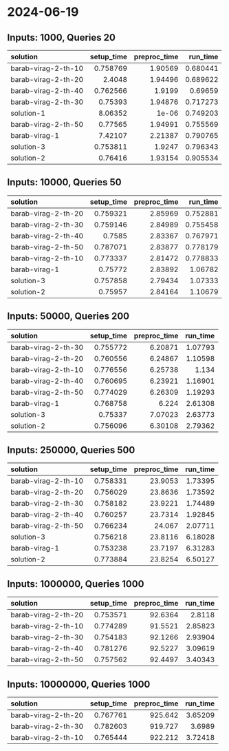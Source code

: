 # 2024-06-19

## Inputs: 1000, Queries 20

| solution            |   setup_time |   preproc_time |   run_time |
|:--------------------|-------------:|---------------:|-----------:|
| barab-virag-2-th-10 |     0.758769 |        1.90569 |   0.680441 |
| barab-virag-2-th-20 |     2.4048   |        1.94496 |   0.689622 |
| barab-virag-2-th-40 |     0.762566 |        1.9199  |   0.69659  |
| barab-virag-2-th-30 |     0.75393  |        1.94876 |   0.717273 |
| solution-1          |     8.06352  |        1e-06   |   0.749203 |
| barab-virag-2-th-50 |     0.77565  |        1.94991 |   0.755569 |
| barab-virag-1       |     7.42107  |        2.21387 |   0.790765 |
| solution-3          |     0.753811 |        1.9247  |   0.796343 |
| solution-2          |     0.76416  |        1.93154 |   0.905534 |

## Inputs: 10000, Queries 50

| solution            |   setup_time |   preproc_time |   run_time |
|:--------------------|-------------:|---------------:|-----------:|
| barab-virag-2-th-20 |     0.759321 |        2.85969 |   0.752881 |
| barab-virag-2-th-30 |     0.759146 |        2.84989 |   0.755458 |
| barab-virag-2-th-40 |     0.7585   |        2.83367 |   0.767971 |
| barab-virag-2-th-50 |     0.787071 |        2.83877 |   0.778179 |
| barab-virag-2-th-10 |     0.773337 |        2.81472 |   0.778833 |
| barab-virag-1       |     0.75772  |        2.83892 |   1.06782  |
| solution-3          |     0.757858 |        2.79434 |   1.07333  |
| solution-2          |     0.75957  |        2.84164 |   1.10679  |

## Inputs: 50000, Queries 200

| solution            |   setup_time |   preproc_time |   run_time |
|:--------------------|-------------:|---------------:|-----------:|
| barab-virag-2-th-30 |     0.755772 |        6.20871 |    1.07793 |
| barab-virag-2-th-20 |     0.760556 |        6.24867 |    1.10598 |
| barab-virag-2-th-10 |     0.776556 |        6.25738 |    1.134   |
| barab-virag-2-th-40 |     0.760695 |        6.23921 |    1.16901 |
| barab-virag-2-th-50 |     0.774029 |        6.26309 |    1.19293 |
| barab-virag-1       |     0.768758 |        6.224   |    2.61308 |
| solution-3          |     0.75337  |        7.07023 |    2.63773 |
| solution-2          |     0.756096 |        6.30108 |    2.79362 |

## Inputs: 250000, Queries 500

| solution            |   setup_time |   preproc_time |   run_time |
|:--------------------|-------------:|---------------:|-----------:|
| barab-virag-2-th-10 |     0.758331 |        23.9053 |    1.73395 |
| barab-virag-2-th-20 |     0.756029 |        23.8636 |    1.73592 |
| barab-virag-2-th-30 |     0.758182 |        23.9221 |    1.74489 |
| barab-virag-2-th-40 |     0.760257 |        23.7314 |    1.92845 |
| barab-virag-2-th-50 |     0.766234 |        24.067  |    2.07711 |
| solution-3          |     0.756218 |        23.8116 |    6.18028 |
| barab-virag-1       |     0.753238 |        23.7197 |    6.31283 |
| solution-2          |     0.773884 |        23.8254 |    6.50127 |

## Inputs: 1000000, Queries 1000

| solution            |   setup_time |   preproc_time |   run_time |
|:--------------------|-------------:|---------------:|-----------:|
| barab-virag-2-th-20 |     0.753571 |        92.6364 |    2.8118  |
| barab-virag-2-th-10 |     0.774289 |        91.5521 |    2.85823 |
| barab-virag-2-th-30 |     0.754183 |        92.1266 |    2.93904 |
| barab-virag-2-th-40 |     0.781276 |        92.5227 |    3.09619 |
| barab-virag-2-th-50 |     0.757562 |        92.4497 |    3.40343 |

## Inputs: 10000000, Queries 1000

| solution            |   setup_time |   preproc_time |   run_time |
|:--------------------|-------------:|---------------:|-----------:|
| barab-virag-2-th-20 |     0.767761 |        925.642 |    3.65209 |
| barab-virag-2-th-30 |     0.782603 |        919.727 |    3.6989  |
| barab-virag-2-th-10 |     0.765444 |        922.212 |    3.72418 |